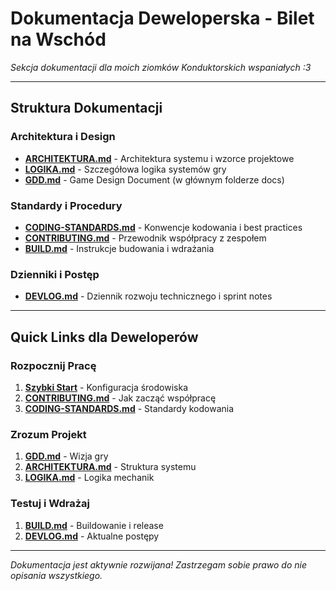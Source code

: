 # Dokumentacja Deweloperska - Bilet na Wschód

*Sekcja dokumentacji dla moich ziomków Konduktorskich wspaniałych :3*

---

## Struktura Dokumentacji

### Architektura i Design

- **[ARCHITEKTURA.md](ARCHITEKTURA.md)** - Architektura systemu i wzorce projektowe
- **[LOGIKA.md](LOGIKA.md)** - Szczegółowa logika systemów gry
- **[GDD.md](../GDD.md)** - Game Design Document (w głównym folderze docs)

### Standardy i Procedury

- **[CODING-STANDARDS.md](CODING-STANDARDS.md)** - Konwencje kodowania i best practices
- **[CONTRIBUTING.md](CONTRIBUTING.md)** - Przewodnik współpracy z zespołem
- **[BUILD.md](BUILD.md)** - Instrukcje budowania i wdrażania

### Dzienniki i Postęp

- **[DEVLOG.md](DEVLOG.md)** - Dziennik rozwoju technicznego i sprint notes

---

## Quick Links dla Deweloperów

### Rozpocznij Pracę

1. **[Szybki Start](../QUICKSTART.md#dla-deweloperów)** - Konfiguracja środowiska
2. **[CONTRIBUTING.md](CONTRIBUTING.md)** - Jak zacząć współpracę
3. **[CODING-STANDARDS.md](CODING-STANDARDS.md)** - Standardy kodowania

### Zrozum Projekt

1. **[GDD.md](../GDD.md)** - Wizja gry
2. **[ARCHITEKTURA.md](ARCHITEKTURA.md)** - Struktura systemu  
3. **[LOGIKA.md](LOGIKA.md)** - Logika mechanik

### Testuj i Wdrażaj

1. **[BUILD.md](BUILD.md)** - Buildowanie i release
2. **[DEVLOG.md](DEVLOG.md)** - Aktualne postępy

---

*Dokumentacja jest aktywnie rozwijana! Zastrzegam sobie prawo do nie opisania wszystkiego.*
